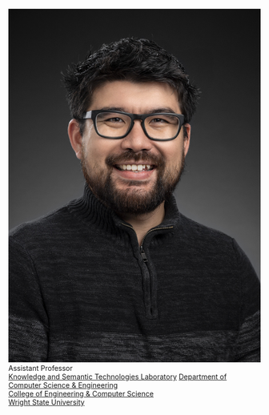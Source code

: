 ![me!](./assets/images/shimizu-wsu.jpg)\
Assistant Professor\
[Knowledge and Semantic Technologies Laboratory](https://cogan-shimizu.github.io/kastle)
[Department of Computer Science & Engineering](https://engineering-computer-science.wright.edu/computer-science-and-engineering)\
[College of Engineering & Computer Science](https://engineering-computer-science.wright.edu/)\
[Wright State University](https://www.wright.edu/)